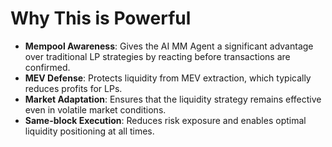 # Why This is Powerful

* **Mempool Awareness**: Gives the AI MM Agent a significant advantage over traditional LP strategies by reacting before transactions are confirmed.
* **MEV Defense**: Protects liquidity from MEV extraction, which typically reduces profits for LPs.
* **Market Adaptation**: Ensures that the liquidity strategy remains effective even in volatile market conditions.
* **Same-block Execution**: Reduces risk exposure and enables optimal liquidity positioning at all times.
